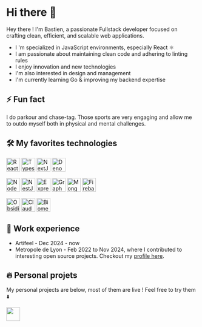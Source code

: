 # Hi there 👋

Hey there ! I'm Bastien, a passionate Fullstack developer focused on crafting clean, efficient, and scalable web applications.

- I 'm specialized in JavaScript environments, especially React ⚛️
- I am passionate about maintaining clean code and adhering to linting rules
- I enjoy innovation and new technologies
- I'm also interested in design and management
- I'm currently learning Go & improving my backend expertise

## ⚡ Fun fact

I do parkour and chase-tag. Those sports are very engaging and allow me to outdo myself both in physical and mental challenges.

 ## 🛠️ My favorites technologies
<p align="left">
  <a href="https://react.dev/" target="_blank" rel="noreferrer"
    ><img
      src="https://svgl.app/library/react_light.svg"
      width="36"
      height="36"
      alt="React"
  /></a>
  <a href="https://www.typescriptlang.org/" target="_blank" rel="noreferrer"
    ><img
      src="https://svgl.app/library/typescript.svg"
      width="36"
      height="36"
      alt="Typescript"
  /></a>
  <a href="https://nextjs.org/docs" target="_blank" rel="noreferrer"
    ><img
      src="https://svgl.app/library/nextjs_icon_dark.svg"
      width="36"
      height="36"
      alt="NextJs"
  /></a>
  <a href="https://deno.land/" target="_blank" rel="noreferrer"
    ><img
      src="https://svgl.app/library/deno.svg"
      width="36"
      height="36"
      alt="Deno"
  /></a>
</p>
<p align="left">
  <a href="https://nodejs.org/en/" target="_blank" rel="noreferrer"
    ><img
      src="https://svgl.app/library/nodejs.svg"
      width="36"
      height="36"
      alt="NodeJS"
  /></a>
  <a href="https://docs.nestjs.com/" target="_blank" rel="noreferrer"
    ><img
      src="https://svgl.app/library/nestjs.svg"
      width="36"
      height="36"
      alt="NestJS"
  /></a>
  <a href="https://expressjs.com/" target="_blank" rel="noreferrer"
    ><img
      src="https://svgl.app/library/expressjs.svg"
      width="36"
      height="36"
      alt="Express"
  /></a>
  <a href="https://graphql.org/" target="_blank" rel="noreferrer"
    ><img
      src="https://svgl.app/library/graphql.svg"
      width="36"
      height="36"
      alt="GraphQL"
  /></a>
  <a href="https://www.mongodb.com/" target="_blank" rel="noreferrer"
    ><img
      src="https://svgl.app/library/mongodb.svg"
      width="36"
      height="36"
      alt="MongoDB"
  /></a>
  <a href="https://firebase.google.com/" target="_blank" rel="noreferrer"
    ><img
      src="https://svgl.app/library/firebase.svg"
      width="36"
      height="36"
      alt="Firebase"
  /></a>
</p>

<p>
  <a href="https://obsidian.md/" target="_blank" rel="noreferrer"
    ><img
      height="36"
      src="https://svgl.app/library/obsidian.svg"
      alt="Obsidian"
  /></a>
  <a href="https://claude.ai/" target="_blank" rel="noreferrer"
    ><img
      height="36"
      src="https://svgl.app/library/claude-ai-icon.svg"
      alt="Claude"
  /></a>
  <a href="https://biomejs.dev/" target="_blank" rel="noreferrer"
    ><img
      height="36"
      src="https://svgl.app/library/biomejs.svg"
      alt="BiomeJS"
  /></a>
</p>


## 💼 Work experience

- Artifeel - Dec 2024 - now
- Metropole de Lyon - Feb 2022 to Nov 2024, where I contributed to interesting open source projects. Checkout my [profile here](https://forge.grandlyon.com/bdumont).

## 🔥 Personal projets

My personal projects are below, most of them are live ! Feel free to try them ⬇️


<img height="36" src="https://svgl.app/library/obsidian.svg" />

<!--
**Bastiendmt/Bastiendmt** is a ✨ _special_ ✨ repository because its `README.md` (this file) appears on your GitHub profile.

Here are some ideas to get you started:

- 🔭 I’m currently working on ...
- 🌱 I’m currently learning ...
- 👯 I’m looking to collaborate on ...
- 🤔 I’m looking for help with ...
- 💬 Ask me about ...
- 📫 How to reach me: ...
- 😄 Pronouns: ...
-->
